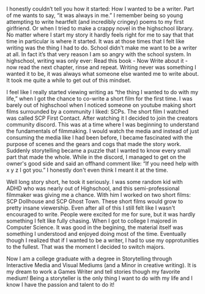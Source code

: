 I honestly couldn’t tell you how it started: How I wanted to be a writer. Part of me wants
to say, “it was always in me.” I remember being so young attempting to write heartfelt (and
incredibly cringey) poems to my first girlfriend. Or when I tried to make a crappy novel in the
highschool library. No matter where I start my story it hardly feels right for me to say that that
time in particular is where it started. It was at those times that I felt like writing was the thing I
had to do. School didn't make me want to be a writer at all. In fact it’s that very reason I am so
angry with the school system. In highschool, writing was only ever: Read this book - Now Write
about it - now read the next chapter, rinse and repeat. Writing never was something I wanted it to
be, it was always what someone else wanted me to write about. It took me quite a while to get
out of this mindset.

I feel like I really started viewing writing as “the thing I wanted to do with my life,”
when I got the chance to co-write a short film for the first time. I was barely out of highschool
when I noticed someone on youtube making short films surrounded by a community I liked:
SCPs. The short film I watched was called SCP First Contact. After watching it I decided to join the
creators community discord. This was at a time where I was beginning to understand the
fundamentals of filmmaking. I would watch the media and instead of just consuming the media
like I had been before, I became fascinated with the purpose of scenes and the gears and cogs
that made the story work. Suddenly storytelling became a puzzle that I wanted to know every small
part that made the whole. While in the discord, I managed to get on the owner's good
side and said an offhand comment like: “If you need help with x y z I got you.” I honestly don't
even think I meant it at the time.

Well long story short, he took it seriously. I was some random kid with ADHD who was nearly out of Highschool, 
and this semi-professional filmmaker was giving me a chance. With him I worked on two short films:
SCP Dollhouse and SCP Ghost Town. These short films would grow to pretty insane viewership. 
Even after all of this I still felt like I wasn't encouraged to write. People were excited for me for sure,
but it was hardly something I felt like fully chasing. When I got to college I majored in Computer Science.
It was good in the begining, the material itself was something I understood and enjoyed doing most of the time.
Eventually though I realized that if I wanted to be a writer, I had to use my opprotunities to the fullest. That 
was the moment I decided to switch majors.

Now I am a college graduate with a degree in Storytelling through Interactive Media and Visual Mediums (and a Minor
in creative writing). It is my dream to work a Games Writer and tell stories though my favorite medium! Being a storyteller
is the only thing I want to do with my life and I know I have the passion and talent to do it!
